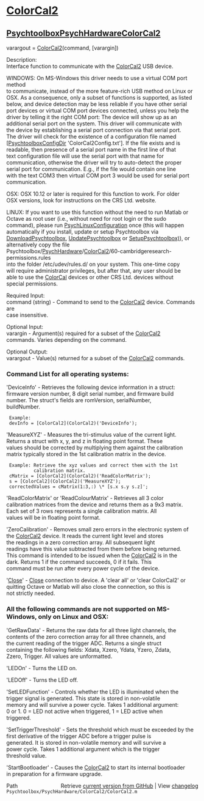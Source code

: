 # [ColorCal2](ColorCal2)
## [Psychtoolbox](Psychtoolbox)[PsychHardware](PsychHardware)[ColorCal2](ColorCal2)

varargout = [ColorCal2](ColorCal2)(command, [varargin])  
  
Description:  
Interface function to communicate with the [ColorCal2](ColorCal2) USB device.  
  
  
WINDOWS: On MS-Windows this driver needs to use a virtual COM port method  
to communicate, instead of the more feature-rich USB method on Linux or  
OSX. As a consequence, only a subset of functions is supported, as listed  
below, and device detection may be less reliable if you have other serial  
port devices or virtual COM port devices connected, unless you help the  
driver by telling it the right COM port: The device will show up as an  
additional serial port on the system. This driver will communicate with  
the device by establishing a serial port connection via that serial port.  
The driver will check for the existence of a configuration file named  
[[PsychtoolboxConfigDir](PsychtoolboxConfigDir) 'ColorCal2Config.txt']. If the file exists and is  
readable, then presence of a serial port name in the first line of that  
text configuration file will use the serial port with that name for  
communication, otherwise the driver will try to auto-detect the proper  
serial port for communication. E.g., if the file would contain one line  
with the text COM3 then virtual COM port 3 would be used for serial port  
communication.  
  
  
OSX: OSX 10.12 or later is required for this function to work. For older  
OSX versions, look for instructions on the CRS Ltd. website.  
  
  
LINUX: If you want to use this function without the need to run Matlab or  
Octave as root user (i.e., without need for root login or the sudo  
command), please run [PsychLinuxConfiguration](PsychLinuxConfiguration) once (this will happen  
automatically if you install, update or setup Psychtoolbox via  
[DownloadPsychtoolbox](DownloadPsychtoolbox), [UpdatePsychtoolbox](UpdatePsychtoolbox) or [SetupPsychtoolbox)](SetupPsychtoolbox)), or  
alternatively copy the file  
Psychtoolbox/[PsychHardware](PsychHardware)/[ColorCal2](ColorCal2)/60-cambridgeresearch-permissions.rules  
into the folder /etc/udev/rules.d/ on your system. This one-time copy  
will require administrator privileges, but after that, any user should be  
able to use the [ColorCal](ColorCal) devices or other CRS Ltd. devices without  
special permissions.  
  
  
Required Input:  
command (string) - Command to send to the [ColorCal2](ColorCal2) device. Commands are  
                   case insensitive.  
  
Optional Input:  
varargin - Argument(s) required for a subset of the [ColorCal2](ColorCal2)  
           commands. Varies depending on the command.  
  
Optional Output:  
varargout - Value(s) returned for a subset of the [ColorCal2](ColorCal2) commands.  
  
### Command List for all operating systems:  
  
'DeviceInfo' - Retrieves the following device information in a struct:  
     firmware version number, 8 digit serial number, and firmware build  
     number. The struct's fields are romVersion, serialNumber,  
     buildNumber.  
  
     Example:  
     devInfo = [ColorCal2](ColorCal2)('DeviceInfo');  
  
'MeasureXYZ' - Measures the tri-stimulus value of the current light.  
     Returns a struct with x, y, and z in floating point format.  These  
     values should be corrected by multiplying them against the calibration  
     matrix typically stored in the 1st calibration matrix in the device.  
  
     Example: Retrieve the xyz values and correct them with the 1st  
              calibration matrix.  
     cMatrix = [ColorCal2](ColorCal2)('ReadColorMatrix');  
     s = [ColorCal2](ColorCal2)('MeasureXYZ');  
     correctedValues = cMatrix(1:3,:) \* [s.x s.y s.z]';  
  
'ReadColorMatrix' or 'ReadColourMatrix' - Retrieves all 3 color  
     calibration matrices from the device and returns them as a 9x3 matrix.  
     Each set of 3 rows represents a single calibration matrix.  All  
     values will be in floating point format.  
  
'ZeroCalibration' - Removes small zero errors in the electronic system of  
     the [ColorCal2](ColorCal2) device.  It reads the current light level and stores  
     the readings in a zero correction array.  All subsequent light  
     readings have this value subtracted from them before being returned.  
     This command is intended to be issued when the [ColorCal2](ColorCal2) is in the  
     dark.  Returns 1 if the command succeeds, 0 if it fails.  This  
     command must be run after every power cycle of the device.  
  
'[Close](Close)' - [Close](Close) connection to device. A 'clear all' or 'clear ColorCal2' or  
     quitting Octave or Matlab will also close the connection, so this is  
     not strictly needed.  
  
### All the following commands are not supported on MS-Windows, only on Linux and OSX:  
  
  
'GetRawData' - Returns the raw data for all three light channels, the  
     contents of the zero correction array for all three channels, and  
     the current reading of the trigger ADC.  Returns a single struct  
     containing the following fields: Xdata, Xzero, Ydata, Yzero, Zdata,  
     Zzero, Trigger.  All values are unformatted.  
  
'LEDOn' - Turns the LED on.  
  
'LEDOff' - Turns the LED off.  
  
'SetLEDFunction' - Controls whether the LED is illuminated when the  
     trigger signal is generated.  This state is stored in non-volatile  
     memory and will survive a power cycle.  Takes 1 additional argument:  
     0 or 1.  0 = LED not active when triggered, 1 = LED active when  
     triggered.  
  
'SetTriggerThreshold' - Sets the threshold which must be exceeded by the  
     first derivative of the trigger ADC before a trigger pulse is  
     generated.  It is stored in non-volatile memory and will survive a  
     power cycle.  Takes 1 additional argument which is the trigger  
     threshold value.  
  
'StartBootloader' - Causes the [ColorCal2](ColorCal2) to start its internal bootloader  
     in preparation for a firmware upgrade.  
  




<div class="code_header" style="text-align:right;">
  <span style="float:left;">Path&nbsp;&nbsp;</span> <span class="counter">Retrieve <a href=
  "https://raw.github.com/Psychtoolbox-3/Psychtoolbox-3/beta/Psychtoolbox/PsychHardware/ColorCal2/ColorCal2.m">current version from GitHub</a> | View <a href=
  "https://github.com/Psychtoolbox-3/Psychtoolbox-3/commits/beta/Psychtoolbox/PsychHardware/ColorCal2/ColorCal2.m">changelog</a></span>
</div>
<div class="code">
  <code>Psychtoolbox/PsychHardware/ColorCal2/ColorCal2.m</code>
</div>

